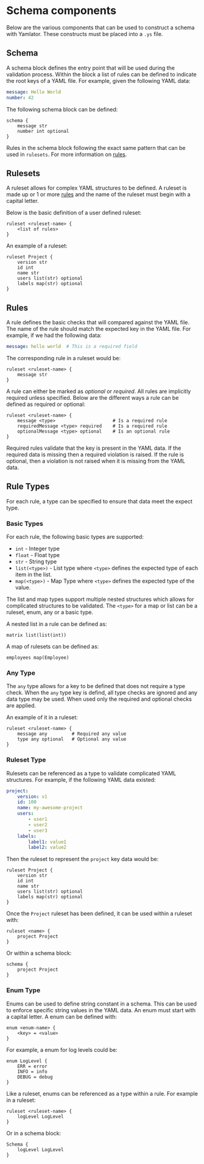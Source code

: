 # Schema components

Below are the various components that can be used to construct a schema with Yamlator. These constructs must be placed into a `.ys` file.

## Schema

A schema block defines the entry point that will be used during the validation process. Within the block a list of rules can be defined to indicate the root keys of a YAML file. For example, given the following YAML data:

```yaml
message: Hello World
number: 42
```

The following schema block can be defined:

```text
schema {
    message str
    number int optional
}
```

Rules in the schema block following the exact same pattern that can be used in `rulesets`. For more information on [rules](#rules).

## Rulesets

A ruleset allows for complex YAML structures to be defined. A ruleset is made up or 1 or more [rules](#rules) and the name of the ruleset must begin with a capital letter.

Below is the basic definition of a user defined ruleset:

```text
ruleset <ruleset-name> {
    <list of rules>
}
```

An example of a ruleset:

```text
ruleset Project {
    version str
    id int
    name str
    users list(str) optional
    labels map(str) optional
}
```

## Rules

A rule defines the basic checks that will compared against the YAML file. The name of the rule should match the expected key in the YAML file. For example, if we had the following data:

```yaml
message: hello world  # This is a required field
```

The corresponding rule in a ruleset would be:

```text
ruleset <ruleset-name> {
    message str
}
```

A rule can either be marked as *optional* or *required*. All rules are implicitly required unless specified. Below are the different ways a rule can be defined as required or optional:

```text
ruleset <ruleset-name> {
    message <type>                     # Is a required rule
    requiredMessage <type> required    # Is a required rule
    optionalMessage <type> optional    # Is an optional rule
}
```

Required rules validate that the key is present in the YAML data. If the required data is missing then a required violation is raised. If the rule is optional, then a violation is not raised when it is missing from the YAML data.

## Rule Types

For each rule, a type can be specified to ensure that data meet the expect type.

### Basic Types

For each rule, the following basic types are supported:

* `int` - Integer type
* `float` - Float type
* `str` - String type
* `list(<type>)` - List type where `<type>` defines the expected type of each item in the list.
* `map(<type>)` - Map Type where `<type>` defines the expected type of the value.

The list and map types support multiple nested structures which allows for complicated structures to be validated. The `<type>` for a map or list can be a ruleset, enum, any or a basic type.

A nested list in a rule can be defined as:

```text
matrix list(list(int))
```

A map of rulesets can be defined as:

```text
employees map(Employee)
```

### Any Type

The `any` type allows for a key to be defined that does not require a type check. When the `any` type key is defind, all type checks are ignored and any data type may be used. When used only the required and optional checks are applied.

An example of it in a ruleset:

```text
ruleset <ruleset-name> {
    message any         # Required any value
    type any optional   # Optional any value
}
```

### Ruleset Type

Rulesets can be referenced as a type to validate complicated YAML structures. For example, if the following YAML data existed:

```yaml
project:
    version: v1
    id: 100
    name: my-awesome-project
    users:
        - user1
        - user2
        - user3
    labels:
        label1: value1
        label2: value2
```

Then the ruleset to represent the `project` key data would be:

```text
ruleset Project {
    version str
    id int
    name str
    users list(str) optional
    labels map(str) optional
}
```

Once the `Project` ruleset has been defined, it can be used within a ruleset with:

```text
ruleset <name> {
    project Project
}
```

Or within a schema block:

```text
schema {
    project Project
}
```

### Enum Type

Enums can be used to define string constant in a schema. This can be used to enforce specific string values in the YAML data. An enum must start with a capital letter. A enum can be defined with:

```text
enum <enum-name> {
    <key> = <value>
}
```

For example, a enum for log levels could be:

```text
enum LogLevel {
    ERR = error
    INFO = info
    DEBUG = debug
}
```

Like a ruleset, enums can be referenced as a type within a rule. For example in a ruleset:

```text
ruleset <ruleset-name> {
    logLevel LogLevel
}
```

Or in a schema block:

```text
Schema {
    logLevel LogLevel
}
```
